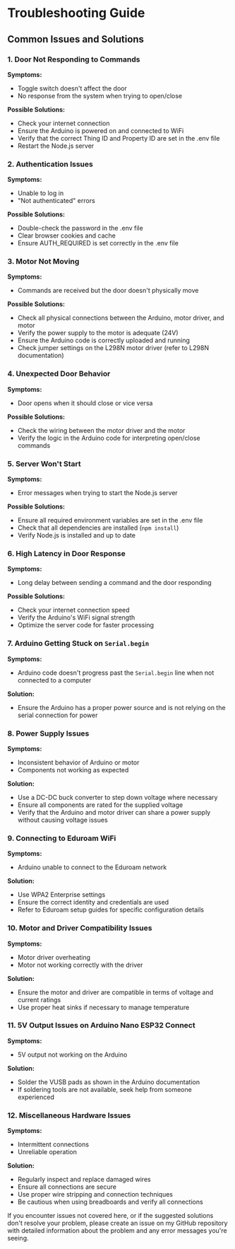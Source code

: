 # Troubleshooting Guide

## Common Issues and Solutions

### 1. Door Not Responding to Commands

**Symptoms:**
- Toggle switch doesn't affect the door
- No response from the system when trying to open/close

**Possible Solutions:**
- Check your internet connection
- Ensure the Arduino is powered on and connected to WiFi
- Verify that the correct Thing ID and Property ID are set in the .env file
- Restart the Node.js server

### 2. Authentication Issues

**Symptoms:**
- Unable to log in
- "Not authenticated" errors

**Possible Solutions:**
- Double-check the password in the .env file
- Clear browser cookies and cache
- Ensure AUTH_REQUIRED is set correctly in the .env file

### 3. Motor Not Moving

**Symptoms:**
- Commands are received but the door doesn't physically move

**Possible Solutions:**
- Check all physical connections between the Arduino, motor driver, and motor
- Verify the power supply to the motor is adequate (24V)
- Ensure the Arduino code is correctly uploaded and running
- Check jumper settings on the L298N motor driver (refer to L298N documentation)

### 4. Unexpected Door Behavior

**Symptoms:**
- Door opens when it should close or vice versa

**Possible Solutions:**
- Check the wiring between the motor driver and the motor
- Verify the logic in the Arduino code for interpreting open/close commands

### 5. Server Won't Start

**Symptoms:**
- Error messages when trying to start the Node.js server

**Possible Solutions:**
- Ensure all required environment variables are set in the .env file
- Check that all dependencies are installed (`npm install`)
- Verify Node.js is installed and up to date

### 6. High Latency in Door Response

**Symptoms:**
- Long delay between sending a command and the door responding

**Possible Solutions:**
- Check your internet connection speed
- Verify the Arduino's WiFi signal strength
- Optimize the server code for faster processing

### 7. Arduino Getting Stuck on `Serial.begin`

**Symptoms:**
- Arduino code doesn't progress past the `Serial.begin` line when not connected to a computer

**Solution:**
- Ensure the Arduino has a proper power source and is not relying on the serial connection for power

### 8. Power Supply Issues

**Symptoms:**
- Inconsistent behavior of Arduino or motor
- Components not working as expected

**Solution:**
- Use a DC-DC buck converter to step down voltage where necessary
- Ensure all components are rated for the supplied voltage
- Verify that the Arduino and motor driver can share a power supply without causing voltage issues

### 9. Connecting to Eduroam WiFi

**Symptoms:**
- Arduino unable to connect to the Eduroam network

**Solution:**
- Use WPA2 Enterprise settings
- Ensure the correct identity and credentials are used
- Refer to Eduroam setup guides for specific configuration details

### 10. Motor and Driver Compatibility Issues

**Symptoms:**
- Motor driver overheating
- Motor not working correctly with the driver

**Solution:**
- Ensure the motor and driver are compatible in terms of voltage and current ratings
- Use proper heat sinks if necessary to manage temperature

### 11. 5V Output Issues on Arduino Nano ESP32 Connect

**Symptoms:**
- 5V output not working on the Arduino

**Solution:**
- Solder the VUSB pads as shown in the Arduino documentation
- If soldering tools are not available, seek help from someone experienced

### 12. Miscellaneous Hardware Issues

**Symptoms:**
- Intermittent connections
- Unreliable operation

**Solution:**
- Regularly inspect and replace damaged wires
- Ensure all connections are secure
- Use proper wire stripping and connection techniques
- Be cautious when using breadboards and verify all connections

If you encounter issues not covered here, or if the suggested solutions don't resolve your problem, please create an issue on my GitHub repository with detailed information about the problem and any error messages you're seeing.
